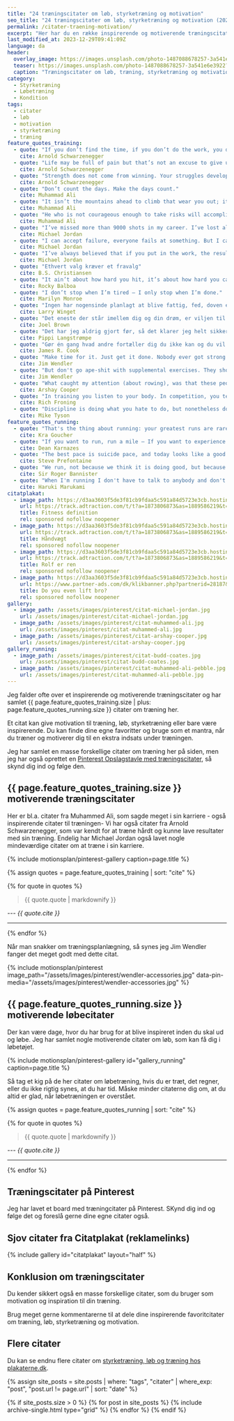 ```yaml
---
title: "24 træningscitater om løb, styrketræning og motivation"
seo_title: "24 træningscitater om løb, styrketræning og motivation (2024)"
permalink: /citater-traening-motivation/
excerpt: "Her har du en række inspirerende og motiverende træningscitater. Jeg har samlet de bedste citater om træning her. Læs dem før din makker!"
last_modified_at: 2023-12-29T09:41:09Z
language: da
header:
  overlay_image: https://images.unsplash.com/photo-1487088678257-3a541e6e3922?ixlib=rb-1.2.1&ixid=eyJhcHBfaWQiOjEyMDd9&auto=format&fit=crop&h=630&w=1200&q=10
  teaser: https://images.unsplash.com/photo-1487088678257-3a541e6e3922?ixlib=rb-1.2.1&ixid=eyJhcHBfaWQiOjEyMDd9&auto=format&fit=crop&h=300&w=400&q=10
  caption: "Træningscitater om løb, træning, styrketræning og motivation"
category:
  - Styrketræning
  - Løbetræning
  - Kondition
tags:
  - citater
  - løb
  - motivation
  - styrketræning
  - træning
feature_quotes_training:
  - quote: "If you don’t find the time, if you don’t do the work, you don’t get the results."
    cite: Arnold Schwarzenegger
  - quote: "Life may be full of pain but that’s not an excuse to give up."
    cite: Arnold Schwarzenegger
  - quote: "Strength does not come from winning. Your struggles develop your strengths. When you go through hardships and decide not to surrender, that is strength."
    cite: Arnold Schwarzenegger
  - quote: "Don’t count the days. Make the days count."
    cite: Muhammad Ali
  - quote: "It isn’t the mountains ahead to climb that wear you out; it’s the pebble in your shoe."
    cite: Muhammad Ali
  - quote: "He who is not courageous enough to take risks will accomplish nothing in life."
    cite: Muhammad Ali
  - quote: "I’ve missed more than 9000 shots in my career. I’ve lost almost 300 games. 26 times, I’ve been trusted to take the game winning shot and missed. I’ve failed over and over and over again in my life. And that is why I succeed."
    cite: Michael Jordan
  - quote: "I can accept failure, everyone fails at something. But I can’t accept not trying."
    cite: Michael Jordan
  - quote: "I’ve always believed that if you put in the work, the results will come."
    cite: Michael Jordan
  - quote: "Ethvert valg kræver et fravalg"
    cite: B.S. Christiansen
  - quote: "It ain’t about how hard you hit, it’s about how hard you can get hit, and keep moving forward."
    cite: Rocky Balboa
  - quote: "I don’t stop when I’m tired – I only stop when I’m done."
    cite: Marilyn Monroe
  - quote: "Ingen har nogensinde planlagt at blive fattig, fed, doven eller dum. De ting sker, når man ikke har en plan."
    cite: Larry Winget
  - quote: "Det eneste der står imellem dig og din drøm, er viljen til at forsøge og troen på, at det rent faktisk er muligt."
    cite: Joel Brown
  - quote: "Det har jeg aldrig gjort før, så det klarer jeg helt sikkert."
    cite: Pippi Langstrømpe
  - quote: "Gør én gang hvad andre fortæller dig du ikke kan og du vil aldrig mere beskæftige dig med deres begrænsninger."
    cite: James R. Cook
  - quote: "Make time for it. Just get it done. Nobody ever got strong or got in shape by thinking about it. They did it."
    cite: Jim Wendler
  - quote: "But don't go ape-shit with supplemental exercises. They should complement the training, not detract from it. You must have a very strong reason for doing an exercise. If you don't, scrap it and move on. **Who fucking cares, it is accessories.**"
    cite: Jim Wendler
  - quote: "What caught my attention (about rowing), was that these people would show up everyday, not for million dollar contracts, not cheerleaders, not for for bus loads of fans, but for themselves. They would rip apart their hands and break their back for the person in front of them, the person behind them, and for themselves. And those were the people needed in my life."
    cite: Arshay Cooper
  - quote: "In training you listen to your body. In competition, you tell it to shut up."
    cite: Rich Froning
  - quote: "Discipline is doing what you hate to do, but nonetheless doing it like you love it."
    cite: Mike Tyson
feature_quotes_running:
  - quote: "That's the thing about running: your greatest runs are rarely measured by racing sucess. They are moments in time when running allows you to see how wonderful your life is."
    cite: Kra Goucher
  - quote: "If you want to run, run a mile – If you want to experience a different life, run a marathon – If you want to talk to god, run a ultra."
    cite: Dean Karnazes
  - quote: "The best pace is suicide pace, and today looks like a good day to die."
    cite: Steve Prefontaine
  - quote: "We run, not because we think it is doing good, but because we enjoy it and cannot help ourselves... The more restricted our soceity and work become the more necessary it will be to find some outlet for this craving for freedom."
    cite: Sir Roger Bannister
  - quote: "When I'm running I don't have to talk to anybody and don't have to listen to anybody. This is part of my day I can't do without."
    cite: Haruki Marukami
citatplakat:
  - image_path: https://d3aa3603f5de3f81cb9fdaa5c591a84d5723e3cb.hosting4cdn.com/wp-content/uploads/2020/11/Definition-fitness-ML10014-214x300.png
    url: https://track.adtraction.com/t/t?a=1873806873&as=1889586219&t=2&tk=1&url=https://citatplakat.dk/plakater/definitionsplakater/fitness-definition-engelsk/
    title: Fitness definition
    rel: sponsored nofollow noopener
  - image_path: https://d3aa3603f5de3f81cb9fdaa5c591a84d5723e3cb.hosting4cdn.com/wp-content/uploads/2020/11/Plakat-med-tegning-af-vaegt-PA10081-214x300.png
    url: https://track.adtraction.com/t/t?a=1873806873&as=1889586219&t=2&tk=1&url=https://citatplakat.dk/plakater/haandvaegt-patent-plakat/
    title: Håndvægt
    rel: sponsored nofollow noopener
  - image_path: https://d3aa3603f5de3f81cb9fdaa5c591a84d5723e3cb.hosting4cdn.com/wp-content/uploads/2020/11/Plakat-med-Rene-Rolf-brun-baggrund-CG10800SA.png
    url: https://track.adtraction.com/t/t?a=1873806873&as=1889586219&t=2&tk=1&url=https://citatplakat.dk/plakater/citatplakater/rolf-er-ren/
    title: Rolf er ren
    rel: sponsored nofollow noopener
  - image_path: https://d3aa3603f5de3f81cb9fdaa5c591a84d5723e3cb.hosting4cdn.com/wp-content/uploads/2020/11/Citat-plakat-staerk-mand-CG16100-595x833.png
    url: https://www.partner-ads.com/dk/klikbanner.php?partnerid=28187&bannerid=71262&htmlurl=https://citatplakat.dk/plakater/citatplakater/do-you-even-lift-bro/
    title: Do you even lift bro?
    rel: sponsored nofollow noopener
gallery:
  - image_path: /assets/images/pinterest/citat-michael-jordan.jpg
    url: /assets/images/pinterest/citat-michael-jordan.jpg
  - image_path: /assets/images/pinterest/citat-muhammed-ali.jpg
    url: /assets/images/pinterest/citat-muhammed-ali.jpg
  - image_path: /assets/images/pinterest/citat-arshay-cooper.jpg
    url: /assets/images/pinterest/citat-arshay-cooper.jpg
gallery_running:
  - image_path: /assets/images/pinterest/citat-budd-coates.jpg
    url: /assets/images/pinterest/citat-budd-coates.jpg
  - image_path: /assets/images/pinterest/citat-muhammed-ali-pebble.jpg
    url: /assets/images/pinterest/citat-muhammed-ali-pebble.jpg
---
```


Jeg falder ofte over et inspirerende og motiverende træningscitater og har samlet {{ page.feature_quotes_training.size | plus: page.feature_quotes_running.size }} citater om træning her.

Et citat kan give motivation til træning, løb, styrketræning eller bare være inspirerende. Du kan finde dine egne favoritter og bruge som et mantra, når du træner og motiverer dig til en ekstra indsats under træningen.

Jeg har samlet en masse forskellige citater om træning her på siden, men jeg har også oprettet en [Pinterest Opslagstavle med træningscitater](https://pin.it/6VHPDcC), så skynd dig ind og følge den.

## {{ page.feature_quotes_training.size }} motiverende træningscitater

Her er bl.a. citater fra Muhammed Ali, som sagde meget i sin karriere - også inspirerende citater til træningen- Vi har også citater fra Arnold Schwarzenegger, som var kendt for at træne hårdt og kunne lave resultater med sin træning. Endelig har Michael Jordan også lavet nogle mindeværdige citater om at træne i sin karriere.

{% include motionsplan/pinterest-gallery caption=page.title %}

{% assign quotes = page.feature_quotes_training | sort: "cite" %}

{% for quote in quotes %}
> {{ quote.quote | markdownify }}

--- <cite>{{ quote.cite }}</cite>

***
{% endfor %}

Når man snakker om træningsplanlægning, så synes jeg Jim Wendler fanger det meget godt med dette citat.

{% include motionsplan/pinterest image_path="/assets/images/pinterest/wendler-accessories.jpg" data-pin-media="/assets/images/pinterest/wendler-accessories.jpg" %}

## {{ page.feature_quotes_running.size }} motiverende løbecitater

Der kan være dage, hvor du har brug for at blive inspireret inden du skal ud og løbe. Jeg har samlet nogle motiverende citater om løb, som kan få dig i løbetøjet.

{% include motionsplan/pinterest-gallery id="gallery_running" caption=page.title %}

Så tag et kig på de her citater om løbetræning, hvis du er træt, det regner, eller du ikke rigtig synes, at du har tid. Måske minder citaterne dig om, at du altid er glad, når løbetræningen er overstået.

{% assign quotes = page.feature_quotes_running | sort: "cite" %}

{% for quote in quotes %}
> {{ quote.quote | markdownify }}

--- <cite>{{ quote.cite }}</cite>

***
{% endfor %}

## Træningscitater på Pinterest

Jeg har lavet et board med træningcitater på Pinterest. SKynd dig ind og følge det og foreslå gerne dine egne citater også.

<a data-pin-do="embedBoard" data-pin-lang="da" data-pin-board-width="600" data-pin-scale-height="400" data-pin-scale-width="115" href="https://www.pinterest.dk/motionsplan/tr%25C3%25A6ningscitater-citater-om-tr%25C3%25A6ning-og-motivation/"></a>
<script async defer src="https://assets.pinterest.com/js/pinit.js"></script>

## Sjov citater fra Citatplakat (reklamelinks)

{% include gallery id="citatplakat" layout="half" %}

## Konklusion om træningscitater

Du kender sikkert også en masse forskellige citater, som du bruger som motivation og inspiration til din træning.

Brug meget gerne kommentarerne til at dele dine inspirerende favoritcitater om træning, løb, styrketræning og motivation.

## Flere citater

Du kan se endnu flere citater om [styrketræning, løb og træning hos plakaterne.dk](https://www.plakaterne.dk/plakater-traening-styrketraening-loeb/).

{% assign site_posts = site.posts | where: "tags", "citater" | where_exp: "post", "post.url != page.url" | sort: "date" %}


<div class="feature__wrapper">

{% if site_posts.size > 0 %}
  {% for post in site_posts %}
    {% include archive-single.html type="grid" %}
  {% endfor %}
{% endif %}

</div>
